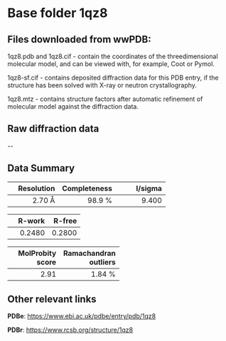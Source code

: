 # Base folder 1qz8

## Files downloaded from wwPDB:

1qz8.pdb and 1qz8.cif - contain the coordinates of the threedimensional molecular model, and can be viewed with, for example, Coot or Pymol.

1qz8-sf.cif - contains deposited diffraction data for this PDB entry, if the structure has been solved with X-ray or neutron crystallography.

1qz8.mtz - contains structure factors after automatic refinement of molecular model against the diffraction data.

## Raw diffraction data

--<br> 

## Data Summary
|   | Resolution | Completeness| I/sigma |
|---|-------------:|----------------:|--------------:|
|   |2.70 Å|98.9  %|<img width=50/>9.400|

|   | **R-work**| **R-free**   
|---|-------------:|----------------:|           
||0.2480|0.2800|

|   |**MolProbity<br>score**| **Ramachandran<br>outliers** 
|---|-------------:|----------------:|
||2.91|1.84 %|

 

 

## Other relevant links 
**PDBe**:  https://www.ebi.ac.uk/pdbe/entry/pdb/1qz8
 
**PDBr**: https://www.rcsb.org/structure/1qz8 


